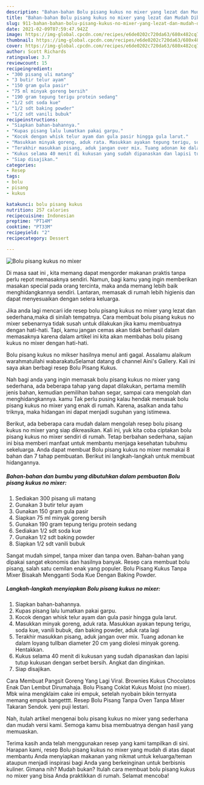 ```yaml
---
description: "Bahan-bahan Bolu pisang kukus no mixer yang lezat dan Mudah Dibuat"
title: "Bahan-bahan Bolu pisang kukus no mixer yang lezat dan Mudah Dibuat"
slug: 911-bahan-bahan-bolu-pisang-kukus-no-mixer-yang-lezat-dan-mudah-dibuat
date: 2021-02-09T07:59:47.942Z
image: https://img-global.cpcdn.com/recipes/e6de0202c720da63/680x482cq70/bolu-pisang-kukus-no-mixer-foto-resep-utama.jpg
thumbnail: https://img-global.cpcdn.com/recipes/e6de0202c720da63/680x482cq70/bolu-pisang-kukus-no-mixer-foto-resep-utama.jpg
cover: https://img-global.cpcdn.com/recipes/e6de0202c720da63/680x482cq70/bolu-pisang-kukus-no-mixer-foto-resep-utama.jpg
author: Scott Richards
ratingvalue: 3.7
reviewcount: 15
recipeingredient:
- "300 pisang uli matang"
- "3 butir telur ayam"
- "150 gram gula pasir"
- "75 ml minyak goreng bersih"
- "190 gram tepung terigu protein sedang"
- "1/2 sdt soda kue"
- "1/2 sdt baking powder"
- "1/2 sdt vanili bubuk"
recipeinstructions:
- "Siapkan bahan-bahannya."
- "Kupas pisang lalu lumatkan pakai garpu."
- "Kocok dengan whisk telur ayam dan gula pasir hingga gula larut."
- "Masukkan minyak goreng, aduk rata. Masukkan ayakan tepung terigu, soda kue, vanili bubuk, dan baking powder, aduk rata lagi"
- "Terakhir masukkan pisang, aduk jangan over mix. Tuang adonan ke dalam loyang tullban diameter 20 cm yang diolesi minyak goreng. Hentakkan."
- "Kukus selama 40 menit di kukusan yang sudah dipanaskan dan lapisi tutup kukusan dengan serbet bersih. Angkat dan dinginkan."
- "Siap disajikan."
categories:
- Resep
tags:
- bolu
- pisang
- kukus

katakunci: bolu pisang kukus 
nutrition: 257 calories
recipecuisine: Indonesian
preptime: "PT14M"
cooktime: "PT33M"
recipeyield: "2"
recipecategory: Dessert

---
```



![Bolu pisang kukus no mixer](https://img-global.cpcdn.com/recipes/e6de0202c720da63/680x482cq70/bolu-pisang-kukus-no-mixer-foto-resep-utama.jpg)

Di masa  saat ini , kita memang dapat mengorder makanan praktis tanpa perlu repot memasaknya sendiri. Namun, bagi kamu yang ingin memberikan masakan special pada orang tercinta, maka anda memang lebih baik menghidangkannya sendiri. Lantaran, memasak di rumah lebih higienis dan dapat menyesuaikan dengan selera keluarga.

Jika anda lagi mencari ide resep bolu pisang kukus no mixer yang lezat dan sederhana,maka di sinilah tempatnya. Cara membuat bolu pisang kukus no mixer  sebenarnya tidak susah untuk dilakukan jika kamu membuatnya dengan hati-hati. Tapi, kamu jangan cemas akan tidak berhasil dalam memasaknya 
karena dalam artikel ini kita akan membahas bolu pisang kukus no mixer dengan hati-hati.  

Bolu pisang kukus no mikser hasilnya menul anti gagal. Assalamu alaikum warahmatullahi wabarakatuSelamat datang di channel Aini&#39;s Gallery. Kali ini saya akan berbagi resep Bolu Pisang Kukus.

Nah bagi anda yang ingin memasak bolu pisang kukus no mixer yang sederhana, ada beberapa tahap yang dapat dilakukan, pertama memilih jenis bahan, kemudian pemilihan bahan segar, sampai cara mengolah dan menghidangkannya. kamu Tak perlu pusing kalau hendak memasak bolu pisang kukus no mixer yang enak di rumah. Karena, asalkan anda  tahu triknya, maka hidangan ini dapat menjadi suguhan yang istimewa.

Berikut, ada beberapa cara mudah dalam mengolah resep bolu pisang kukus no mixer yang siap dikreasikan. Kali ini, yuk kita coba ciptakan bolu pisang kukus no mixer sendiri di rumah. Tetap berbahan sederhana, sajian ini bisa memberi manfaat untuk membantu menjaga kesehatan tubuhmu sekeluarga. Anda dapat membuat Bolu pisang kukus no mixer memakai 8 bahan dan 7 tahap pembuatan. Berikut ini langkah-langkah untuk membuat hidangannya.

<!--inarticleads1-->

##### Bahan-bahan dan bumbu yang dibutuhkan dalam pembuatan Bolu pisang kukus no mixer:

1. Sediakan 300 pisang uli matang
1. Gunakan 3 butir telur ayam
1. Gunakan 150 gram gula pasir
1. Siapkan 75 ml minyak goreng bersih
1. Gunakan 190 gram tepung terigu protein sedang
1. Sediakan 1/2 sdt soda kue
1. Gunakan 1/2 sdt baking powder
1. Siapkan 1/2 sdt vanili bubuk


Sangat mudah simpel, tanpa mixer dan tanpa oven. Bahan-bahan yang dipakai sangat ekonomis dan hasilnya banyak. Resep cara membuat bolu pisang, salah satu cemilan enak yang populer. Bolu Pisang Kukus Tanpa Mixer Bisakah Mengganti Soda Kue Dengan Baking Powder. 

<!--inarticleads2-->

##### Langkah-langkah menyiapkan Bolu pisang kukus no mixer:

1. Siapkan bahan-bahannya.
1. Kupas pisang lalu lumatkan pakai garpu.
1. Kocok dengan whisk telur ayam dan gula pasir hingga gula larut.
1. Masukkan minyak goreng, aduk rata. Masukkan ayakan tepung terigu, soda kue, vanili bubuk, dan baking powder, aduk rata lagi
1. Terakhir masukkan pisang, aduk jangan over mix. Tuang adonan ke dalam loyang tullban diameter 20 cm yang diolesi minyak goreng. Hentakkan.
1. Kukus selama 40 menit di kukusan yang sudah dipanaskan dan lapisi tutup kukusan dengan serbet bersih. Angkat dan dinginkan.
1. Siap disajikan.


Cara Membuat Pangsit Goreng Yang Lagi Viral. Brownies Kukus Chocolatos Enak Dan Lembut Dirumahaja. Bolu Pisang Coklat Kukus Moist (no mixer). Mbk wina mengklaim cake ini empuk, setelah nyobain bikin ternyata memang empuk bangetttt. Resep Bolu Pisang Tanpa Oven Tanpa Mixer Takaran Sendok. yeni puji lestari. 

Nah, itulah artikel mengenai  bolu pisang kukus no mixer  yang sederhana dan mudah versi kami. Semoga kamu bisa membuatnya dengan hasil yang memuaskan. 

Terima kasih anda telah menggunakan resep yang kami tampilkan di sini. Harapan kami, resep  Bolu pisang kukus no mixer yang mudah di atas dapat membantu Anda menyiapkan makanan yang nikmat untuk keluarga/teman ataupun menjadi inspirasi bagi Anda yang berkeinginan untuk berbisnis kuliner. Gimana nih? Mudah bukan? Itulah cara membuat bolu pisang kukus no mixer yang bisa Anda praktikkan di rumah. Selamat mencoba!

